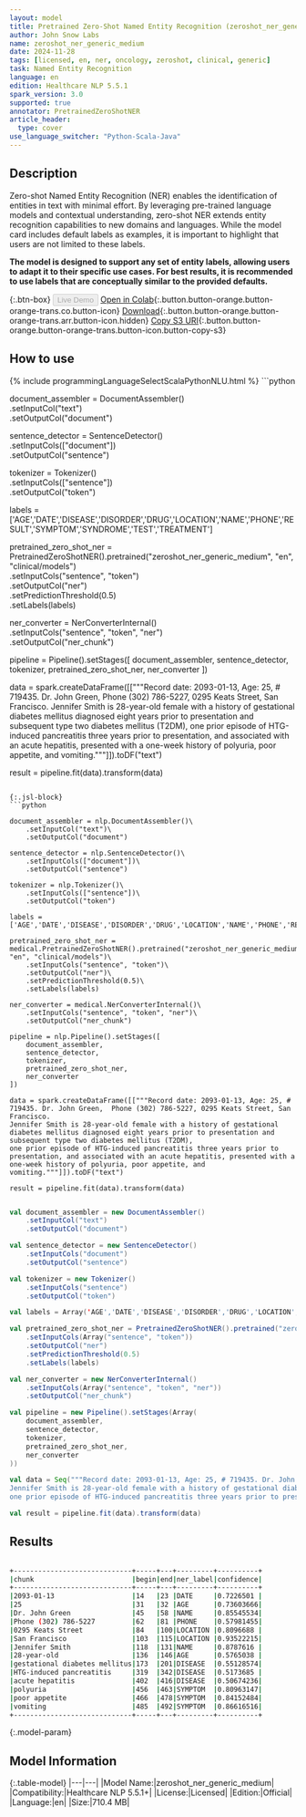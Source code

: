 ```yaml
---
layout: model
title: Pretrained Zero-Shot Named Entity Recognition (zeroshot_ner_generic_medium)
author: John Snow Labs
name: zeroshot_ner_generic_medium
date: 2024-11-28
tags: [licensed, en, ner, oncology, zeroshot, clinical, generic]
task: Named Entity Recognition
language: en
edition: Healthcare NLP 5.5.1
spark_version: 3.0
supported: true
annotator: PretrainedZeroShotNER
article_header:
  type: cover
use_language_switcher: "Python-Scala-Java"
---
```


## Description


Zero-shot Named Entity Recognition (NER) enables the identification of entities in text with minimal effort. By leveraging pre-trained language models and contextual understanding, zero-shot NER extends entity recognition capabilities to new domains and languages. While the model card includes default labels as examples, it is important to highlight that users are not limited to these labels. 

**The model is designed to support any set of entity labels, allowing users to adapt it to their specific use cases. For best results, it is recommended to use labels that are conceptually similar to the provided defaults.**


{:.btn-box}
<button class="button button-orange" disabled>Live Demo</button>
[Open in Colab](https://colab.research.google.com/github/JohnSnowLabs/spark-nlp-workshop/blob/master/healthcare-nlp/01.4.ZeroShot_Clinical_NER.ipynb){:.button.button-orange.button-orange-trans.co.button-icon}
[Download](https://s3.amazonaws.com/auxdata.johnsnowlabs.com/clinical/models/zeroshot_ner_generic_medium_en_5.5.1_3.0_1732833761762.zip){:.button.button-orange.button-orange-trans.arr.button-icon.hidden}
[Copy S3 URI](s3://auxdata.johnsnowlabs.com/clinical/models/zeroshot_ner_generic_medium_en_5.5.1_3.0_1732833761762.zip){:.button.button-orange.button-orange-trans.button-icon.button-copy-s3}

## How to use



<div class="tabs-box" markdown="1">
{% include programmingLanguageSelectScalaPythonNLU.html %}
```python

document_assembler = DocumentAssembler()\
    .setInputCol("text")\
    .setOutputCol("document")

sentence_detector = SentenceDetector()\
    .setInputCols(["document"])\
    .setOutputCol("sentence")

tokenizer = Tokenizer()\
    .setInputCols(["sentence"])\
    .setOutputCol("token")

labels = ['AGE','DATE','DISEASE','DISORDER','DRUG','LOCATION','NAME','PHONE','RESULT','SYMPTOM','SYNDROME','TEST','TREATMENT']

pretrained_zero_shot_ner = PretrainedZeroShotNER().pretrained("zeroshot_ner_generic_medium", "en", "clinical/models")\
    .setInputCols("sentence", "token")\
    .setOutputCol("ner")\
    .setPredictionThreshold(0.5)\
    .setLabels(labels)

ner_converter = NerConverterInternal()\
    .setInputCols("sentence", "token", "ner")\
    .setOutputCol("ner_chunk")

pipeline = Pipeline().setStages([
    document_assembler,
    sentence_detector,
    tokenizer,
    pretrained_zero_shot_ner,
    ner_converter
])

data = spark.createDataFrame([["""Record date: 2093-01-13, Age: 25, # 719435. Dr. John Green,  Phone (302) 786-5227, 0295 Keats Street, San Francisco.
Jennifer Smith is 28-year-old female with a history of gestational diabetes mellitus diagnosed eight years prior to presentation and subsequent type two diabetes mellitus (T2DM), 
one prior episode of HTG-induced pancreatitis three years prior to presentation, and associated with an acute hepatitis, presented with a one-week history of polyuria, poor appetite, and vomiting."""]]).toDF("text")

result = pipeline.fit(data).transform(data)

```

{:.jsl-block}
```python

document_assembler = nlp.DocumentAssembler()\
    .setInputCol("text")\
    .setOutputCol("document")

sentence_detector = nlp.SentenceDetector()\
    .setInputCols(["document"])\
    .setOutputCol("sentence")

tokenizer = nlp.Tokenizer()\
    .setInputCols(["sentence"])\
    .setOutputCol("token")

labels = ['AGE','DATE','DISEASE','DISORDER','DRUG','LOCATION','NAME','PHONE','RESULT','SYMPTOM','SYNDROME','TEST','TREATMENT']

pretrained_zero_shot_ner = medical.PretrainedZeroShotNER().pretrained("zeroshot_ner_generic_medium", "en", "clinical/models")\
    .setInputCols("sentence", "token")\
    .setOutputCol("ner")\
    .setPredictionThreshold(0.5)\
    .setLabels(labels)

ner_converter = medical.NerConverterInternal()\
    .setInputCols("sentence", "token", "ner")\
    .setOutputCol("ner_chunk")

pipeline = nlp.Pipeline().setStages([
    document_assembler,
    sentence_detector,
    tokenizer,
    pretrained_zero_shot_ner,
    ner_converter
])

data = spark.createDataFrame([["""Record date: 2093-01-13, Age: 25, # 719435. Dr. John Green,  Phone (302) 786-5227, 0295 Keats Street, San Francisco.
Jennifer Smith is 28-year-old female with a history of gestational diabetes mellitus diagnosed eight years prior to presentation and subsequent type two diabetes mellitus (T2DM), 
one prior episode of HTG-induced pancreatitis three years prior to presentation, and associated with an acute hepatitis, presented with a one-week history of polyuria, poor appetite, and vomiting."""]]).toDF("text")

result = pipeline.fit(data).transform(data)

```
```scala

val document_assembler = new DocumentAssembler()
    .setInputCol("text")
    .setOutputCol("document")

val sentence_detector = new SentenceDetector()
    .setInputCols("document")
    .setOutputCol("sentence")

val tokenizer = new Tokenizer()
    .setInputCols("sentence")
    .setOutputCol("token")

val labels = Array('AGE','DATE','DISEASE','DISORDER','DRUG','LOCATION','NAME','PHONE','RESULT','SYMPTOM','SYNDROME','TEST','TREATMENT')

val pretrained_zero_shot_ner = PretrainedZeroShotNER().pretrained("zeroshot_ner_generic_medium", "en", "clinical/models")
    .setInputCols(Array("sentence", "token"))
    .setOutputCol("ner")
    .setPredictionThreshold(0.5)
    .setLabels(labels)

val ner_converter = new NerConverterInternal()
    .setInputCols(Array("sentence", "token", "ner"))
    .setOutputCol("ner_chunk")

val pipeline = new Pipeline().setStages(Array(
    document_assembler,
    sentence_detector,
    tokenizer,
    pretrained_zero_shot_ner,
    ner_converter
))

val data = Seq("""Record date: 2093-01-13, Age: 25, # 719435. Dr. John Green,  Phone (302) 786-5227, 0295 Keats Street, San Francisco.
Jennifer Smith is 28-year-old female with a history of gestational diabetes mellitus diagnosed eight years prior to presentation and subsequent type two diabetes mellitus (T2DM), 
one prior episode of HTG-induced pancreatitis three years prior to presentation, and associated with an acute hepatitis, presented with a one-week history of polyuria, poor appetite, and vomiting.""").toDF("text")

val result = pipeline.fit(data).transform(data)

```
</div>

## Results

```bash

+-----------------------------+-----+---+---------+----------+
|chunk                        |begin|end|ner_label|confidence|
+-----------------------------+-----+---+---------+----------+
|2093-01-13                   |14   |23 |DATE     |0.7226501 |
|25                           |31   |32 |AGE      |0.73603666|
|Dr. John Green               |45   |58 |NAME     |0.85545534|
|Phone (302) 786-5227         |62   |81 |PHONE    |0.57981455|
|0295 Keats Street            |84   |100|LOCATION |0.8096688 |
|San Francisco                |103  |115|LOCATION |0.93522215|
|Jennifer Smith               |118  |131|NAME     |0.8787616 |
|28-year-old                  |136  |146|AGE      |0.5765038 |
|gestational diabetes mellitus|173  |201|DISEASE  |0.55128574|
|HTG-induced pancreatitis     |319  |342|DISEASE  |0.5173685 |
|acute hepatitis              |402  |416|DISEASE  |0.50674236|
|polyuria                     |456  |463|SYMPTOM  |0.80963147|
|poor appetite                |466  |478|SYMPTOM  |0.84152484|
|vomiting                     |485  |492|SYMPTOM  |0.86616516|
+-----------------------------+-----+---+---------+----------+

```

{:.model-param}
## Model Information

{:.table-model}
|---|---|
|Model Name:|zeroshot_ner_generic_medium|
|Compatibility:|Healthcare NLP 5.5.1+|
|License:|Licensed|
|Edition:|Official|
|Language:|en|
|Size:|710.4 MB|